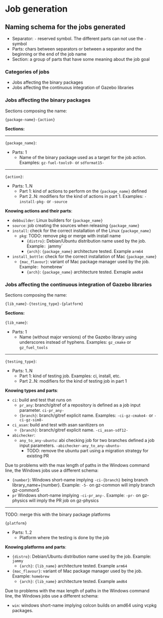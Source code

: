 # Job generation

## Naming schema for the jobs generated

  * Separator: `-` reserved symbol. The different parts can not use the `-` symbol
  * Parts: chars between separators or between a separator and the beginning or the end of the job name
  * Section: a group of parts that have some meaning about the job goal

### Categories of jobs

  * Jobs affecting the binary packages
  * Jobs affecting the continuous integration of Gazebo libraries

### Jobs affecting the binary packages

Sections composing the name:

```
{package-name}-{action} 
```

**Sections:**

---

`{package_name}`:
 * Parts: 1
   * Name of the binary package used as a target for the job action. Examples: `gz-fuel-tools9-` or `sdformat15-`

---

`{action}`:
 * Parts: 1..N
   * Part 1: kind of actions to perform on the `{package_name}` defined
   * Part 2..N: modifiers for the kind of actions in part 1. Examples: `-install-pkg-` or `-source`

__Knowing actions and their parts__:

 * `debbuilder`: Linux builders for `{package_name}`
 * `source`: job creating the sources when releasing `{package_name}`
 * `install`: check for the correct installation of the Linux `{package_name}` 
   * `pkg`: TODO: remove pkg or merge with install name
     * `{distro}`: Debian/Ubuntu distribution name used by the job. Example`: `jammy`
     * `{arch}`: `{package_name}` architecture tested. Example `arm64`
 * `install_bottle`: check for the correct installation of Mac `{package_name}`
   * `{mac_flavour}`: variant of Mac package manager used by the job. Example`: `homebrew` 
     * `{arch}`: `{package_name}` architecture tested. Exmaple `amd64`

### Jobs affecting the continuous integration of Gazebo libraries

Sections composing the name:

```
{lib_name}-{testing_type}-{platform} 
```

**Sections:**

`{lib_name}`:
 * Parts: 1 
   * Name (without major versions) of the Gazebo library using underscores instead of hyphens. Examples: `gz_cmake` or `gz_fuel_tools`

---

`{testing_type}`: 
 * Parts: 1..N
   * Part 1: kind of testing job. Examples: ci, install, etc.
   * Part 2..N: modifiers for the kind of testing job in part 1

__Knowing types and parts__:

 * `ci`: build and test that runs on
   * `pr_any`: branch/gitref of a repository is defined as a job input parameter. `ci-pr_any-`
   * `{branch}`: branch/gitref explicit name. Examples: `-ci-gz-cmake4-` or `-ci-gz-sim8-`
 * `ci_asan`: build and test with asan sanitizers on
   * `{branch}`: branch/gitref explicit name. `-ci_asan-sdf12-`
 * `abichecker`:
    * `any_to_any-ubuntu`: abi checking job for two branches defined a job input parameters. `-abichecker-any_to_any-ubuntu-`
      * TODO: remove the ubuntu part using a migration strategy for existing PR

Due to problems with the max length of paths in the Windows command line, the Windows jobs use a different schema:
 * `{number}`: Windows short-name implying `-ci-{branch}` being branch library_name+{number}. Example: `-5-` on gz-common will imply branch gz-common5
 * `pr` Windows short-name implying  `-ci-pr_any-`. Example: `-pr-` on gz-physics will imply the PR job on gz-physics
  
---

TODO: merge this with the binary package platforms

`{platform}` 
 * Parts: 1..2
   * Platform where the testing is done by the job

__Knowing platforms and parts__: 
 
 * `{distro}`: Debian/Ubuntu distribution name used by the job. Example: `jammy`
   * `{arch}`: `{lib_name}` architecture tested. Example `arm64`
 * `{mac_flavour}`: variant of Mac package manager used by the job. Example: `homebrew` 
   * `{arch}`: `{lib_name}` architecture tested. Example `amd64`

Due to problems with the max length of paths in the Windows command line, the Windows jobs use a different schema:
 * `win`: windows short-name implying colcon builds on amd64 using vcpkg packages.
